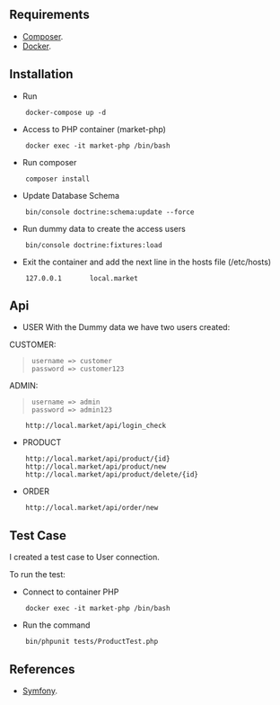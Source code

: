 

Requirements
------------

* [Composer][2].
* [Docker][3].

Installation
-------------

* Run 
```
    docker-compose up -d
``` 
* Access to PHP container (market-php)
```
    docker exec -it market-php /bin/bash
```
* Run composer
```
    composer install
```

* Update Database Schema
```
    bin/console doctrine:schema:update --force
```

* Run dummy data to create the access users
```
    bin/console doctrine:fixtures:load
```

* Exit the container and add the next line in the hosts file (/etc/hosts)
```
    127.0.0.1       local.market
```  

Api
---
- USER
With the Dummy data we have two users created:

CUSTOMER: 
> `username => customer` \
> `password => customer123`

ADMIN:
> `username => admin`\
> `password => admin123`


```
    http://local.market/api/login_check
```
- PRODUCT
```
    http://local.market/api/product/{id}
    http://local.market/api/product/new
    http://local.market/api/product/delete/{id}
```
- ORDER
```
    http://local.market/api/order/new
```

Test Case
---------
I created a test case to User connection.

To run the test:
- Connect to container PHP
```
    docker exec -it market-php /bin/bash
```
- Run the command
```
    bin/phpunit tests/ProductTest.php
```

References
---------

* [Symfony][1].

[1]: https://symfony.com
[2]: https://getcomposer.org/
[3]: https://www.docker.com/
[4]: http://local.market

